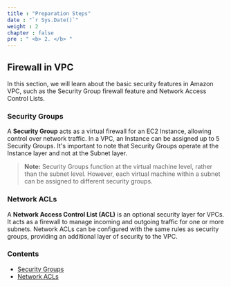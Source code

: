 ```yaml
---
title : "Preparation Steps"
date : "`r Sys.Date()`"
weight : 2
chapter : false
pre : " <b> 2. </b> "
---
```


## Firewall in VPC

In this section, we will learn about the basic security features in Amazon VPC, such as the Security Group firewall feature and Network Access Control Lists.

### Security Groups

A **Security Group** acts as a virtual firewall for an EC2 Instance, allowing control over network traffic. In a VPC, an Instance can be assigned up to 5 Security Groups. It's important to note that Security Groups operate at the Instance layer and not at the Subnet layer.

> **Note:** Security Groups function at the virtual machine level, rather than the subnet level. However, each virtual machine within a subnet can be assigned to different security groups.

### Network ACLs

A **Network Access Control List (ACL)** is an optional security layer for VPCs. It acts as a firewall to manage incoming and outgoing traffic for one or more subnets. Network ACLs can be configured with the same rules as security groups, providing an additional layer of security to the VPC.

### Contents

- [Security Groups](2.1-securitygroup/)
- [Network ACLs](2.2-networkacls/)
